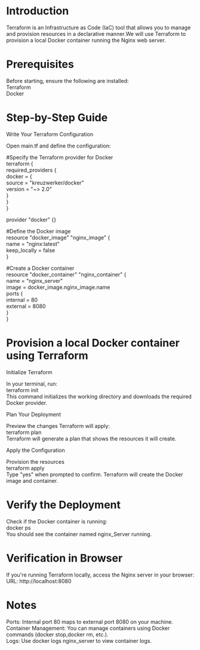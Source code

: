 # Introduction<br>

Terraform is an Infrastructure as Code (IaC) tool that allows you to manage and provision resources in a declarative manner.We will use Terraform to provision a local Docker container running the Nginx web server.<br>

# Prerequisites<br>

Before starting, ensure the following are installed:<br>
Terraform<br>
Docker<br>

# Step-by-Step Guide<br>

Write Your Terraform Configuration<br>

Open main.tf and define the configuration:<br>

#Specify the Terraform provider for Docker<br>
terraform {<br>
  required_providers {<br>
    docker = {<br>
      source  = "kreuzwerker/docker"<br>
      version = "~> 2.0"<br>
    }<br>
  }<br>
}<br>

provider "docker" {}<br>

 #Define the Docker image<br>
resource "docker_image" "nginx_image" {<br>
  name         = "nginx:latest"<br>
  keep_locally = false<br>
}<br>

#Create a Docker container<br>
resource "docker_container" "nginx_container" {<br>
  name  = "nginx_server"<br>
  image = docker_image.nginx_image.name<br>
  ports {<br>
    internal = 80<br>
    external = 8080<br>
  }<br>
}<br>

# Provision a local Docker container using Terraform<br>

Initialize Terraform<br>

In your terminal, run:<br>
terraform init<br>
This command initializes the working directory and downloads the required Docker provider.<br>

Plan Your Deployment<br>

Preview the changes Terraform will apply:<br>
terraform plan<br>
Terraform will generate a plan that shows the resources it will create.<br>

Apply the Configuration<br>

Provision the resources<br>
terraform apply<br>
Type "yes" when prompted to confirm. Terraform will create the Docker image and container.<br>

# Verify the Deployment<br>

Check if the Docker container is running:<br>
docker ps<br>
You should see the container named nginx_Server running.<br>

# Verification in Browser<br>

If you're running Terraform locally, access the Nginx server in your browser:<br>
URL: http://localhost:8080<br>

# Notes<br>

Ports: Internal port 80 maps to external port 8080 on your machine.<br>
Container Management: You can manage containers using Docker commands (docker stop,docker rm, etc.).<br>
Logs: Use docker logs nginx_server to view container logs.<br>
